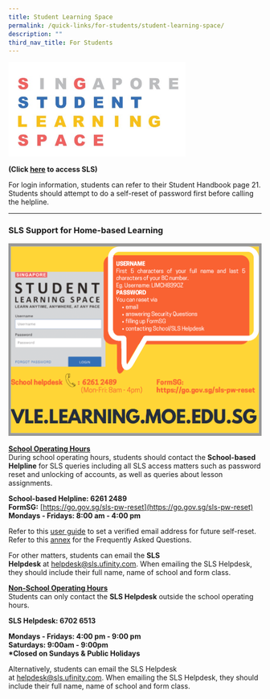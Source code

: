 ```yaml
---
title: Student Learning Space
permalink: /quick-links/for-students/student-learning-space/
description: ""
third_nav_title: For Students
---
```

<img src="/images/SLS.jpg" 
    style="width:70%">

**(Click [here](https://vle.learning.moe.edu.sg/login) to access SLS)**

For login information, students can refer to their Student Handbook page 21. Students should attempt to do a self-reset of password first before calling the helpline.

-------------

### SLS Support for Home-based Learning

![](/images/SLS%20poster2.png)

<u><strong> School Operating Hours </strong></u> <br>
During school operating hours, students should contact the **School-based Helpline** for SLS queries including all SLS access matters such as password reset and unlocking of accounts, as well as queries about lesson assignments.

**School-based Helpline: 6261 2489** <br>
**FormSG:** [https://go.gov.sg/sls-pw-reset](https://go.gov.sg/sls-pw-reset) <br>
**Mondays - Fridays: 8:00 am - 4:00 pm**

Refer to this [user guide](/files/User%20Guide%20-%20Register%20Verified%20Email%20Address.pdf) to set a verified email address for future self-reset. <br>
Refer to this [annex](https://drive.google.com/file/d/17Ski4MC6JAnB3xoEkFmkWG4Vc9daD3GE/view) for the Frequently Asked Questions.  

For other matters, students can email the **SLS Helpdesk** at [helpdesk@sls.ufinity.com](mailto:helpdesk@sls.ufinity.com). When emailing the SLS Helpdesk, they should include their full name, name of school and form class.

<u><Strong> Non-School Operating Hours </strong></u><br>
Students can only contact the **SLS Helpdesk** outside the school operating hours.

**SLS Helpdesk: 6702 6513** 

**Mondays - Fridays: 4:00 pm - 9:00 pm** <br>
**Saturdays: 9:00am - 9:00pm** <br>
**\*Closed on Sundays & Public Holidays**

Alternatively, students can email the SLS Helpdesk at [helpdesk@sls.ufinity.com](mailto:helpdesk@sls.ufinity.com). When emailing the SLS Helpdesk, they should include their full name, name of school and form class.
